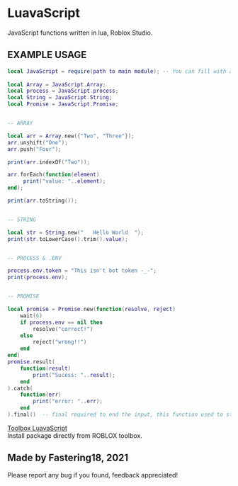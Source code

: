 # LuavaScript
JavaScript functions written in lua, Roblox Studio.

## EXAMPLE USAGE
```lua
local JavaScript = require(path to main module); -- You can fill with asset id of main module
     
local Array = JavaScript.Array;
local process = JavaScript.process;
local String = JavaScript.String;
local Promise = JavaScript.Promise;


-- ARRAY

local arr = Array.new({"Two", "Three"});
arr.unshift("One");
arr.push("Four");

print(arr.indexOf("Two"));

arr.forEach(function(element)
	 print("value: "..element);
end);

print(arr.toString());


-- STRING

local str = String.new("   Hello World  ");
print(str.toLowerCase().trim().value);


-- PROCESS & .ENV

process.env.token = "This isn't bot token -_-";
print(process.env);


-- PROMISE 

local promise = Promise.new(function(resolve, reject)
	wait(6)
	if process.env == nil then
		resolve("correct!")
	else
		reject("wrong!!")
	end
end)
promise.result(
	function(result)
		print("Sucess: "..result);
	end
).catch(
	function(err)
		print("error: "..err);
	end
).final()  -- final required to end the input, this function used to start processing the request.
```

[Toolbox LuavaScript](https://www.roblox.com/library/6244962761/LuavaScript) <br>
Install package directly from ROBLOX toolbox.<br>

## Made by Fastering18, 2021<br>
Please report any bug if you found, feedback appreciated!
